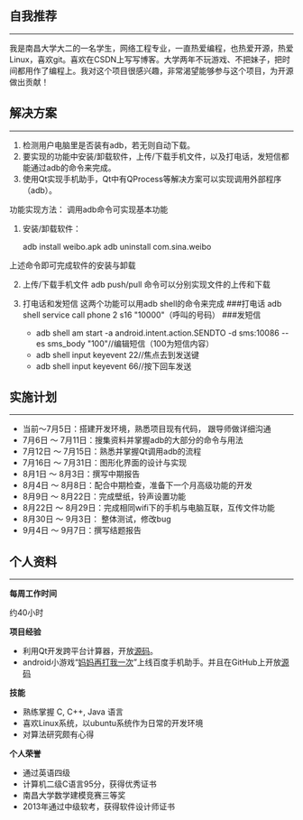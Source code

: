 
## 自我推荐 
----

我是南昌大学大二的一名学生，网络工程专业，一直热爱编程，也热爱开源，热爱Linux，喜欢git。喜欢在CSDN上写写博客。大学两年不玩游戏、不把妹子，把时间都用作了编程上。我对这个项目很感兴趣，非常渴望能够参与这个项目，为开源做出贡献！
## 解决方案 
----

1. 检测用户电脑里是否装有adb，若无则自动下载。
2. 要实现的功能中安装/卸载软件，上传/下载手机文件，以及打电话，发短信都能通过adb的命令来完成。
3. 使用Qt实现手机助手，Qt中有QProcess等解决方案可以实现调用外部程序（adb）。

功能实现方法：
调用adb命令可实现基本功能

1. 安装/卸载软件：

    adb install weibo.apk
    adb uninstall com.sina.weibo
    
上述命令即可完成软件的安装与卸载

2. 上传/下载手机文件
    adb push/pull 命令可以分别实现文件的上传和下载

3. 打电话和发短信
这两个功能可以用adb shell的命令来完成
###打电话
    adb shell service call phone 2 s16 "10000"（呼叫的号码）
###发短信
   *  adb shell am start -a android.intent.action.SENDTO -d sms:10086 --es sms_body "100"//编辑短信（100为短信内容）
   *  adb shell input keyevent 22//焦点去到发送键
   *  adb shell input keyevent 66//按下回车发送

## 实施计划
----

- 当前～7月5日：搭建开发环境，熟悉项目现有代码， 跟导师做详细沟通
- 7月6日 ～ 7月11日：搜集资料并掌握adb的大部分的命令与用法
- 7月12日 ～ 7月15日：熟悉并掌握Qt调用adb的流程
- 7月16日 ～ 7月31日：图形化界面的设计与实现
- 8月1日 ～ 8月3日：撰写中期报告
- 8月4日 ～ 8月8日：配合中期检查，准备下一个月高级功能的开发
- 8月9日 ～ 8月22日：完成壁纸，铃声设置功能
- 8月22日 ～ 8月29日：完成相同wifi下的手机与电脑互联，互传文件功能
- 8月30日 ～ 9月3日： 整体测试，修改bug
- 9月4日 ～ 9月7日：撰写结题报告

## 个人资料
----

**每周工作时间**

约40小时

**项目经验**

- 利用Qt开发跨平台计算器，开放[源码](http://download.csdn.net/detail/guodongxiaren/7360183)。
- android小游戏“[妈妈再打我一次](http://as.baidu.com/a/item?docid=6116552&pre=web_am_se)”上线百度手机助手。并且在GitHub上开放[源码](https://github.com/guodongxiaren/DiShu)


**技能**

- 熟练掌握 C, C++, Java 语言
- 喜欢Linux系统，以ubuntu系统作为日常的开发环境
- 对算法研究颇有心得

**个人荣誉**

- 通过英语四级
- 计算机二级C语言95分，获得优秀证书
- 南昌大学数学建模竞赛三等奖
- 2013年通过中级软考，获得软件设计师证书

